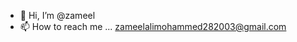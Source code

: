 - 👋 Hi, I’m @zameel
- 📫 How to reach me ... zameelalimohammed282003@gmail.com

<!---
zameel28/zameel28 is a ✨ special ✨ repository because its `README.md` (this file) appears on your GitHub profile.
You can click the Preview link to take a look at your changes.
--->
